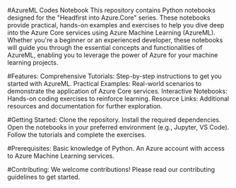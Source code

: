 #AzureML Codes Notebook
This repository contains Python notebooks designed for the "Headfirst into Azure.Core" series. These notebooks provide practical, hands-on examples and exercises to help you dive deep into the Azure Core services using Azure Machine Learning (AzureML). Whether you're a beginner or an experienced developer, these notebooks will guide you through the essential concepts and functionalities of AzureML, enabling you to leverage the power of Azure for your machine learning projects.

#Features:
Comprehensive Tutorials: Step-by-step instructions to get you started with AzureML.
Practical Examples: Real-world scenarios to demonstrate the application of Azure Core services.
Interactive Notebooks: Hands-on coding exercises to reinforce learning.
Resource Links: Additional resources and documentation for further exploration.

#Getting Started:
Clone the repository.
Install the required dependencies.
Open the notebooks in your preferred environment (e.g., Jupyter, VS Code).
Follow the tutorials and complete the exercises.

#Prerequisites:
Basic knowledge of Python.
An Azure account with access to Azure Machine Learning services.

#Contributing:
We welcome contributions! Please read our contributing guidelines to get started.
